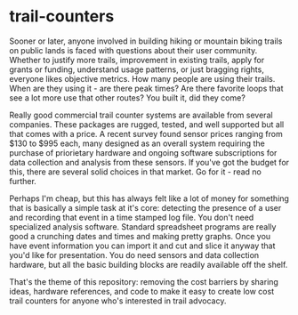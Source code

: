 # trail-counters

Sooner or later, anyone involved in building hiking or mountain biking trails on public lands is faced with questions about their user community. Whether to justify more trails, improvement in existing trails, apply for grants or funding, understand usage patterns, or just bragging rights, everyone likes objective metrics. How many people are using their trails. When are they using it - are there peak times? Are there favorite loops that see a lot more use that other routes? You built it, did they come? 

Really good commercial trail counter systems are available from several companies. These packages are rugged, tested, and well supported but all that comes with a price. A recent survey found sensor prices ranging from $130 to $995 each, many designed as an overall system requiring the purchase of priorietary hardware and ongoing software subscriptions for data collection and analysis from these sensors. If you've got the budget for this, there are several solid choices in that market. Go for it - read no further.

Perhaps I'm cheap, but this has always felt like a lot of money for something that is basically a simple task at it's core: detecting the presence of a user and recording that event in a time stamped log file. You don't need specialized analysis software. Standard spreadsheet programs are really good a crunching dates and times and making pretty graphs. Once you have event information you can import it and cut and slice it anyway that you'd like for presentation. You do need sensors and data collection hardware, but all the basic building blocks are readily available off the shelf.

That's the theme of this repository: removing the cost barriers by sharing ideas, hardware references, and code to make it easy to create low cost trail counters for anyone who's interested in trail advocacy.
